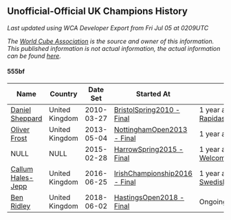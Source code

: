## Unofficial-Official UK Champions History

*Last updated using WCA Developer Export from Fri Jul 05 at 0209UTC*

*The [World Cube Association](https://www.worldcubeassociation.org) is the source and owner of this information. This published information is not actual information, the actual information can be found [here](https://www.worldcubeassociation.org/results).*

#### 555bf

|Name|Country|Date Set|Started At|Ended At|Days Held|  
|--|--|--|--|--|--|  
|[Daniel Sheppard](https://www.worldcubeassociation.org/persons/2009SHEP01)|United Kingdom|2010-03-27|[BristolSpring2010 - Final](https://www.worldcubeassociation.org/competitions/BristolSpring2010/results/all#e555bf_f)|1 year after [RapidashOpen2012](https://www.worldcubeassociation.org/competitions/RapidashOpen2012/results/all#e555bf_f)|1114|  
|[Oliver Frost](https://www.worldcubeassociation.org/persons/2012FROS01)|United Kingdom|2013-05-04|[NottinghamOpen2013 - Final](https://www.worldcubeassociation.org/competitions/NottinghamOpen2013/results/all#e555bf_f)|1 year after [BallerupOpen2013](https://www.worldcubeassociation.org/competitions/BallerupOpen2013/results/all#e555bf_f)|512|  
|NULL|NULL|2015-02-28|[HarrowSpring2015 - Final](https://www.worldcubeassociation.org/competitions/HarrowSpring2015/results/all#e555bf_f)|1 year after [WelcomeBackToGuildford2015](https://www.worldcubeassociation.org/competitions/WelcomeBackToGuildford2015/results/all#e555bf_f)|408|  
|[Callum Hales-Jepp](https://www.worldcubeassociation.org/persons/2012HALE01)|United Kingdom|2016-06-25|[IrishChampionship2016 - Final](https://www.worldcubeassociation.org/competitions/IrishChampionship2016/results/all#e555bf_f)|1 year after [SwedishChampionship2017](https://www.worldcubeassociation.org/competitions/SwedishChampionship2017/results/all#e555bf_f)|701|  
|[Ben Ridley](https://www.worldcubeassociation.org/persons/2016RIDL01)|United Kingdom|2018-06-02|[HastingsOpen2018 - Final](https://www.worldcubeassociation.org/competitions/HastingsOpen2018/results/all#e555bf_f)|Ongoing|397|  
